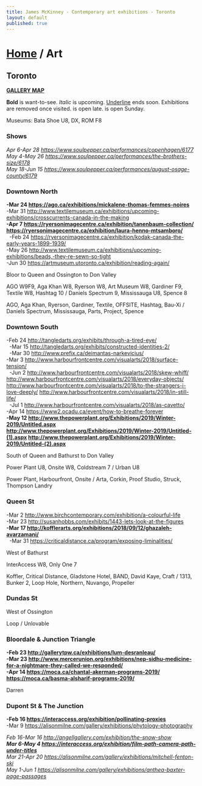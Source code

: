 ```yaml
---
title: James McKinney - Contemporary art exhibitions - Toronto
layout: default
published: true
---
```


# [Home](/) / Art

## Toronto

**[GALLERY MAP](https://www.google.com/maps/d/u/0/edit?mid=1sMiga7vQsqWdqEVQCqHsxjX2jeU)**

<span class="glyphicon glyphicon-info-sign" aria-hidden="true"></span> <strong>Bold</strong> is want-to-see. <em>Italic</em> is upcoming. <u>Underline</u> ends soon. Exhibitions are removed once visited. <span class="glyphicon glyphicon-time" aria-hidden="true"></span> is open late. <span class="glyphicon glyphicon-calendar" aria-hidden="true"></span> is open Sunday.

<span class="glyphicon glyphicon-calendar" aria-hidden="true"></span> <span class="glyphicon glyphicon-time" aria-hidden="true"></span> Museums: Bata Shoe U8, DX, ROM F8

### Shows

_Apr 6-Apr 28 <https://www.soulpepper.ca/performances/copenhagen/6177>_  
_May 4-May 26 <https://www.soulpepper.ca/performances/the-brothers-size/6178>_  
_May 18-Jun 15 <https://www.soulpepper.ca/performances/august-osage-county/6179>_  

### Downtown North

**-Mar 24 <https://ago.ca/exhibitions/mickalene-thomas-femmes-noires>**  
-Mar 31 <http://www.textilemuseum.ca/exhibitions/upcoming-exhibitions/crosscurrents-canada-in-the-making>  
**-Apr 7 <https://ryersonimagecentre.ca/exhibition/tanenbaum-collection/> <https://ryersonimagecentre.ca/exhibition/laura-henno-mtsamboro/>**  
  -Feb 24 <https://ryersonimagecentre.ca/exhibition/kodak-canada-the-early-years-1899-1939/>  
-May 26 <http://www.textilemuseum.ca/exhibitions/upcoming-exhibitions/beads,-they-re-sewn-so-tight>  
-Jun 30 <https://artmuseum.utoronto.ca/exhibition/reading-again/>  

<span class="glyphicon glyphicon-info-sign" aria-hidden="true"></span> Bloor to Queen and Ossington to Don Valley

<span class="glyphicon glyphicon-time" aria-hidden="true"></span> AGO W9F9, Aga Khan W8, Ryerson W8, Art Museum W8, Gardiner F9, Textile W8, Hashtag 10 / Daniels Spectrum 9, Mississauga U8, Spence 8

<span class="glyphicon glyphicon-calendar" aria-hidden="true"></span> AGO, Aga Khan, Ryerson, Gardiner, Textile, OFFSITE, Hashtag, Bau-Xi / Daniels Spectrum, Mississauga, Parts, Project, Spence

### Downtown South

-Feb 24 <http://tangledarts.org/exhibits/through-a-tired-eye/>  
  -Mar 15 <http://tangledarts.org/exhibits/constructed-identities-2/>  
  -Mar 30 <http://www.prefix.ca/deimantas-narkevicius/>  
-Mar 3 <http://www.harbourfrontcentre.com/visualarts/2018/surface-tension/>  
  -Jun 2 <http://www.harbourfrontcentre.com/visualarts/2018/skew-whiff/> <http://www.harbourfrontcentre.com/visualarts/2018/everyday-objects/> <http://www.harbourfrontcentre.com/visualarts/2018/to-the-strangers-i-love-deeply/> <http://www.harbourfrontcentre.com/visualarts/2018/in-still-life/>  
  -Jul 1 <http://www.harbourfrontcentre.com/visualarts/2018/as-cavetto/>  
-Apr 14 <https://www2.ocadu.ca/event/how-to-breathe-forever>  
**-May 12 <http://www.thepowerplant.org/Exhibitions/2019/Winter-2019/Untitled.aspx> <http://www.thepowerplant.org/Exhibitions/2019/Winter-2019/Untitled-(1).aspx> <http://www.thepowerplant.org/Exhibitions/2019/Winter-2019/Untitled-(2).aspx>**  

<span class="glyphicon glyphicon-info-sign" aria-hidden="true"></span> South of Queen and Bathurst to Don Valley

<span class="glyphicon glyphicon-time" aria-hidden="true"></span> Power Plant U8, Onsite W8, Coldstream 7 / Urban U8

<span class="glyphicon glyphicon-calendar" aria-hidden="true"></span> Power Plant, Harbourfront, Onsite / Arta, Corkin, Proof Studio, Struck, Thompson Landry

### Queen St

-Mar 2 <http://www.birchcontemporary.com/exhibition/a-colourful-life>  
-Mar 23 <http://susanhobbs.com/exhibits/1443-lets-look-at-the-figures>  
**-Mar 17 <http://kofflerarts.org/exhibitions/2018/09/12/ghazaleh-avarzamani/>**  
  -Mar 31 <https://criticaldistance.ca/program/exposing-liminalities/>  

<span class="glyphicon glyphicon-info-sign" aria-hidden="true"></span> West of Bathurst

<span class="glyphicon glyphicon-time" aria-hidden="true"></span> InterAccess W8, Only One 7

<span class="glyphicon glyphicon-calendar" aria-hidden="true"></span> Koffler, Critical Distance, Gladstone Hotel, BAND, David Kaye, Craft / 1313, Bunker 2, Loop Hole, Northern, Nuvango, Propeller

### Dundas St

<span class="glyphicon glyphicon-info-sign" aria-hidden="true"></span> West of Ossington

<span class="glyphicon glyphicon-calendar" aria-hidden="true"></span> Loop / Unlovable

### Bloordale & Junction Triangle

**-Feb 23 <http://gallerytpw.ca/exhibitions/lum-desranleau/>**  
**-Mar 23 <http://www.mercerunion.org/exhibitions/nep-sidhu-medicine-for-a-nightmare-they-called-we-responded/>**  
**-Apr 14 <https://moca.ca/chantal-akerman-programs-2019/> <https://moca.ca/basma-alsharif-programs-2019/>**  

<span class="glyphicon glyphicon-calendar" aria-hidden="true"></span> Darren

### Dupont St & The Junction

**-Feb 16 <https://interaccess.org/exhibition/pollinating-proxies>**  
-Mar 9 <https://alisonmilne.com/gallery/exhibitions/phytology-photography>  

_Feb 16-Mar 16 <http://angellgallery.com/exhibition/the-snow-show>_  
_**Mar 6-May 4 <https://interaccess.org/exhibition/film-path-camera-path-under-titles>**_  
_Mar 21-Apr 20 <https://alisonmilne.com/gallery/exhibitions/mitchell-fenton-ski>_  
_May 1-Jun 1 <https://alisonmilne.com/gallery/exhibitions/anthea-baxter-page-passages>_  
